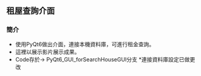 ## 租屋查詢介面
### 簡介
- 使用PyQt6做出介面，連接本機資料庫，可進行租金查詢。
- 這裡以展示影片展示成果。
- Code存於-> PyQt6_GUI_forSearchHouseGUI分支  *連接資料庫設定已做更改
